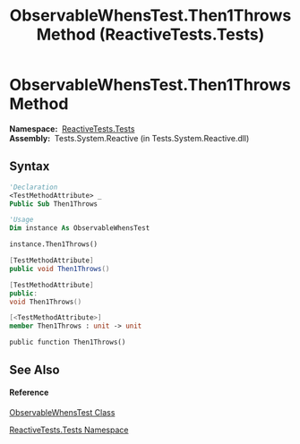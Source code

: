 ﻿---
title: ObservableWhensTest.Then1Throws Method  (ReactiveTests.Tests)
TOCTitle: Then1Throws Method
ms:assetid: M:ReactiveTests.Tests.ObservableWhensTest.Then1Throws
ms:mtpsurl: https://msdn.microsoft.com/en-us/library/reactivetests.tests.observablewhenstest.then1throws(v=VS.103)
ms:contentKeyID: 36620831
ms.date: 06/28/2011
mtps_version: v=VS.103
f1_keywords:
- ReactiveTests.Tests.ObservableWhensTest.Then1Throws
dev_langs:
- CSharp
- JScript
- VB
- FSharp
- c++
---

# ObservableWhensTest.Then1Throws Method

**Namespace:**  [ReactiveTests.Tests](hh289046\(v=vs.103\).md)  
**Assembly:**  Tests.System.Reactive (in Tests.System.Reactive.dll)

## Syntax

``` vb
'Declaration
<TestMethodAttribute> _
Public Sub Then1Throws
```

``` vb
'Usage
Dim instance As ObservableWhensTest

instance.Then1Throws()
```

``` csharp
[TestMethodAttribute]
public void Then1Throws()
```

``` c++
[TestMethodAttribute]
public:
void Then1Throws()
```

``` fsharp
[<TestMethodAttribute>]
member Then1Throws : unit -> unit 
```

``` jscript
public function Then1Throws()
```

## See Also

#### Reference

[ObservableWhensTest Class](hh303102\(v=vs.103\).md)

[ReactiveTests.Tests Namespace](hh289046\(v=vs.103\).md)

